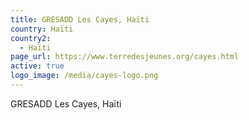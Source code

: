 ```yaml
---
title: GRESADD Les Cayes, Haïti
country: Haïti
country2:
  - Haïti
page_url: https://www.terredesjeunes.org/cayes.html
active: true
logo_image: /media/cayes-logo.png
---
```

GRESADD Les Cayes, Haïti